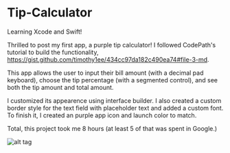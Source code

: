 # Tip-Calculator
Learning Xcode and Swift!

Thrilled to post my first app, a purple tip calculator! I followed CodePath's tutorial to build the functionality, https://gist.github.com/timothy1ee/434cc97da182c490ea74#file-3-md.

This app allows the user to input their bill amount (with a decimal pad keyboard), choose the tip percentage (with a segmented control), and see both the tip amount and total amount.

I customized its appearence using interface builder. I also created a custom border style for the text field with placeholder text and added a custom font. To finish it, I created an purple app icon and launch color to match.

Total, this project took me 8 hours (at least 5 of that was spent in Google.)

![alt tag](https://raw.github.com/adeysalyards/tip-calculator/master/Images/TipCalculatorDemo.gif)
